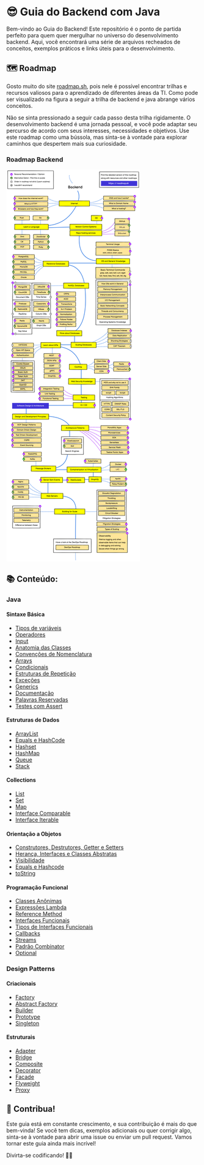 # 😎 Guia do Backend com Java 

Bem-vindo ao Guia do Backend! Este repositório é o ponto de partida perfeito para quem quer mergulhar no universo do desenvolvimento backend. Aqui, você encontrará uma série de arquivos recheados de conceitos, exemplos práticos e links úteis para o desenvolvimento.

## 🗺️ Roadmap

Gosto muito do site [roadmap.sh](https://roadmap.sh/), pois nele é possível encontrar trilhas e recursos valiosos para o aprendizado de diferentes áreas da TI.  Como pode ser visualizado na figura a seguir a trilha de backend e java abrange vários conceitos. 

Não se sinta pressionado a seguir cada passo desta trilha rigidamente. O desenvolvimento backend é uma jornada pessoal, e você pode adaptar seu percurso de acordo com seus interesses, necessidades e objetivos. Use este roadmap como uma bússola, mas sinta-se à vontade para explorar caminhos que despertem mais sua curiosidade.

### Roadmap Backend
![Trilha Back End](./Imagens/trilha-do-backend.png)

## 📚 Conteúdo:

### Java

#### Sintaxe Básica

- [Tipos de variáveis](./Java/Sintaxe%20Básica/1.%20Tipos-de-variáveis.md)
- [Operadores](./Java/Sintaxe%20Básica/2.%20Operadores.md)
- [Input](./Java/Sintaxe%20Básica/3.%20Input.md)
- [Anatomia das Classes](./Java/Sintaxe%20Básica/4.%20Anatomia-das-classes.md)
- [Convenções de Nomenclatura](./Java/Sintaxe%20Básica/5.%20Convenções-de-nomenclatura.md)
- [Arrays](./Java/Sintaxe%20Básica/6.%20Arrays.md)
- [Condicionais](./Java/Sintaxe%20Básica/7.%20Condicionais.md)
- [Estruturas de Repetição](./Java/Sintaxe%20Básica/8.%20Estruturas-de-Repetição.md)
- [Exceções](./Java/Sintaxe%20Básica/9.%20Exceções.md)
- [Generics](./Java/Sintaxe%20Básica/10.%20Generics.md)
- [Documentação](./Java/Sintaxe%20Básica/11.%20Documentação.md)
- [Palavras Reservadas](./Java/Sintaxe%20Básica/12.%20Palavras-Reservadas.md)
- [Testes com Assert](./Java/Sintaxe%20Básica/13.%20Assert.md)

#### Estruturas de Dados

- [ArrayList](./Java/Estruturas%20de%20Dados/1.%20ArrayList.md)
- [Equals e HashCode](./Java/Estruturas%20de%20Dados/2.%20Equals-HashCode.md)
- [Hashset](./Java/Estruturas%20de%20Dados/3.%20HashSet.md)
- [HashMap](./Java/Estruturas%20de%20Dados/4.%20HashMap.md)
- [Queue](./Java/Estruturas%20de%20Dados/5.%20Queue(Fila,%20LinkedList).md)
- [Stack](./Java/Estruturas%20de%20Dados/6.%20Stack(Pilha).md)

#### Collections

- [List](./Java/Collections/List.md)
- [Set](./Java/Collections/Set.md)
- [Map](./Java/Collections/Map.md)
- [Interface Comparable](./Java/Collections/Comparable.md)
- [Interface Iterable](./Java/Collections/Iterable-Iterator.md)

#### Orientação a Objetos

- [Construtores, Destrutores, Getter e Setters](./Java/Orientação%20a%20Objetos/1.%20Costrutores-Destrutores-Getters-Setters.md)
- [Herança, Interfaces e Classes Abstratas](./Java/Orientação%20a%20Objetos/2.%20Herança-Interfaces-Classes-Abstratas.md)
- [Visibilidade](./Java/Orientação%20a%20Objetos/3.%20Visibilidade.md)
- [Equals e Hashcode](./Java/Orientação%20a%20Objetos/4.%20Equals-HashCode.md)
- [toString](./Java/Orientação%20a%20Objetos/5.%20toString.md)

#### Programação Funcional

- [Classes Anônimas](./Java/Programação%20Funcional/Classe-Anônima.md)
- [Expressões Lambda](./Java/Programação%20Funcional/Expressões-Lambda.md)
- [Reference Method](./Java/Programação%20Funcional/Reference-Method.md)
- [Interfaces Funcionais](./Java/Programação%20Funcional/Interfaces-Funcionais.md)
- [Tipos de Interfaces Funcionais](./Java/Programação%20Funcional/Tipos-de-Interfaces-Funcionais.md)
- [Callbacks](./Java/Programação%20Funcional/Callbacks.md)
- [Streams](./Java/Programação%20Funcional/Operações-do-Stream.md)
- [Padrão Combinator](./Java/Programação%20Funcional/Combinator-Pattern.md)
- [Optional](./Java/Programação%20Funcional/Optional.md)


### Design Patterns

#### Criacionais 

- [Factory](./Design%20Patterns/Padrões%20Criacionais/Factory.md)
- [Abstract Factory](./Design%20Patterns/Padrões%20Criacionais/Abstract-Factory.md)
- [Builder](./Design%20Patterns/Padrões%20Criacionais/Builder.md)
- [Prototype](./Design%20Patterns/Padrões%20Criacionais/Prototype.md)
- [Singleton](./Design%20Patterns/Padrões%20Criacionais/Singleton.md)

#### Estruturais

- [Adapter](./Design%20Patterns/Padrões%20Estruturais/Adapter.md)
- [Bridge](./Design%20Patterns/Padrões%20Estruturais/Bridge.md)
- [Composite](./Design%20Patterns/Padrões%20Estruturais/Composite.md)
- [Decorator](./Design%20Patterns/Padrões%20Estruturais/Decorator.md)
- [Facade](./Design%20Patterns/Padrões%20Estruturais/Facade.md)
- [Flyweight](./Design%20Patterns/Padrões%20Estruturais/Flyweight.md)
- [Proxy](./Design%20Patterns/Padrões%20Estruturais/Proxy.md)


## 🤝 Contribua!

Este guia está em constante crescimento, e sua contribuição é mais do que bem-vinda! Se você tem dicas, exemplos adicionais ou quer corrigir algo, sinta-se à vontade para abrir uma issue ou enviar um pull request. Vamos tornar este guia ainda mais incrível!

Divirta-se codificando! 🚀✨